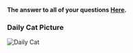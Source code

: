 **The answer to all of your questions  [Here](http://www.staggeringbeauty.com).** 

### Daily Cat Picture
<!-- START_CAT_PICTURE -->
![Daily Cat](https://cdn2.thecatapi.com/images/MjA3NDMzMg.jpg)
<!-- END_CAT_PICTURE -->
